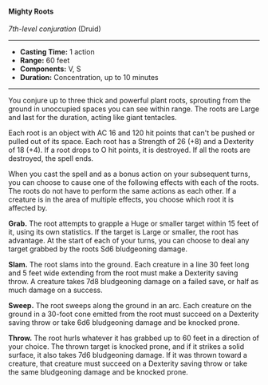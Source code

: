 #### Mighty Roots
*7th-level conjuration* (Druid)
___
- **Casting Time:** 1 action 
- **Range:** 60 feet 
- **Components:** V, S 
- **Duration:** Concentration, up to 10 minutes 
---
You conjure up to three thick and powerful plant roots, sprouting from the ground in unoccupied spaces you can see within range. The roots are Large and last for the duration, acting like giant tentacles. 

Each root is an object with AC 16 and 120 hit points that can't be pushed or pulled out of its space. Each root has a Strength of 26 (+8) and a Dexterity of 18 (+4). If a root drops to O hit points, it is destroyed. If all the roots 
are destroyed, the spell ends. 

When you cast the spell and as a bonus action on your subsequent turns, you can choose to cause one of the following effects with each of the roots. The roots do not have to perform the same actions as each other. If a creature is in the area of multiple effects, you choose which root it is affected by.

**Grab.** The root attempts to grapple a Huge or smaller target within 15 feet of it, using its own statistics. If the target is Large or smaller, the root has advantage. At the start of each of your turns, you can choose to deal any target grabbed by the roots Sd6 bludgeoning damage. 

**Slam.** The root slams into the ground. Each creature in a line 30 feet long and 5 feet wide extending from the root must make a Dexterity saving throw. A creature takes 7d8 bludgeoning damage on a failed save, or half as much damage on a success. 

**Sweep.** The root sweeps along the ground in an arc. Each creature on the ground in a 30-foot cone emitted from the root must succeed on a Dexterity saving throw or take 6d6 bludgeoning damage and be knocked prone. 

**Throw.** The root hurls whatever it has grabbed up to 60 feet in a direction of your choice. The thrown target is knocked prone, and if it strikes a solid surface, it also takes 7d6 bludgeoning damage. If it was thrown toward a creature, that creature must succeed on a Dexterity saving throw or take the same bludgeoning damage and be knocked prone. 
